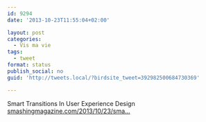 ```yaml
---
id: 9294
date: '2013-10-23T11:55:04+02:00'

layout: post
categories:
  - Vis ma vie
tags:
  - tweet
format: status
publish_social: no
guid: 'http://tweets.local/?birdsite_tweet=392982500684730369'

---
```


Smart Transitions In User Experience Design [smashingmagazine.com/2013/10/23/sma…](http://www.smashingmagazine.com/2013/10/23/smart-transitions-in-user-experience-design/)